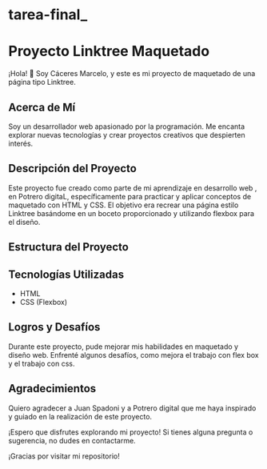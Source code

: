 # tarea-final_
# Proyecto Linktree Maquetado

¡Hola! 👋 Soy Cáceres Marcelo, y este es mi proyecto de maquetado de una página tipo Linktree.

## Acerca de Mí

Soy un desarrollador web  apasionado por la programación. Me encanta explorar nuevas tecnologías y crear proyectos creativos que despierten interés.

## Descripción del Proyecto

Este proyecto fue creado como parte de mi aprendizaje en desarrollo web , en Potrero digitaL, específicamente para practicar y aplicar conceptos de maquetado con HTML y CSS. El objetivo era recrear una página estilo Linktree basándome en un boceto proporcionado y utilizando flexbox para el diseño.

## Estructura del Proyecto



## Tecnologías Utilizadas

- HTML
- CSS (Flexbox)


## Logros y Desafíos

Durante este proyecto, pude mejorar mis habilidades en maquetado y diseño web. Enfrenté algunos desafíos, como mejora el trabajo con flex box y el trabajo con css.

## Agradecimientos

Quiero agradecer a Juan Spadoni y a Potrero digital que me haya inspirado y guiado en la realización de este proyecto.

¡Espero que disfrutes explorando mi proyecto! Si tienes alguna pregunta o sugerencia, no dudes en contactarme.

¡Gracias por visitar mi repositorio!
